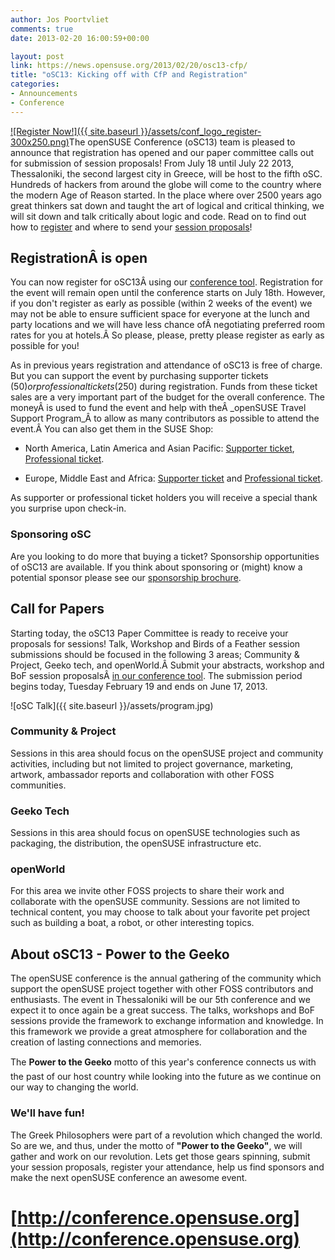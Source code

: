 ```yaml
---
author: Jos Poortvliet
comments: true
date: 2013-02-20 16:00:59+00:00

layout: post
link: https://news.opensuse.org/2013/02/20/osc13-cfp/
title: "oSC13: Kicking off with CfP and Registration"
categories:
- Announcements
- Conference
---
```

[![Register Now!]({{ site.baseurl }}/assets/conf_logo_register-300x250.png)](https://conference.opensuse.org/osem/conference/osc2013/register)The openSUSE Conference (oSC13) team is pleased to announce that registration has opened and our paper committee calls out for submission of session proposals! From July 18 until July 22 2013, Thessaloniki, the second largest city in Greece, will be host to the fifth oSC. Hundreds of hackers from around the globe will come to the country where the modern Age of Reason started. In the place where over 2500 years ago great thinkers sat down and taught the art of logical and critical thinking, we will sit down and talk critically about logic and code. Read on to find out how to [register](https://conference.opensuse.org/osem/conference/osc2013/register) and where to send your [session proposals](https://conference.opensuse.org/osem/conference/osc2013/proposal/new)!

<!-- more -->


## RegistrationÂ is open


You can now register for oSC13Â using our [conference tool](https://conference.opensuse.org/osem). Registration for the event will remain open until the conference starts on July 18th. However, if you don't register as early as possible (within 2 weeks of the event) we may not be able to ensure sufficient space for everyone at the lunch and party locations and we will have less chance ofÂ negotiating preferred room rates for you at hotels.Â So please, please, pretty please register as early as possible for you!

As in previous years registration and attendance of oSC13 is free of charge. But you can support the event by purchasing supporter tickets ($50) or professional tickets ($250) during registration. Funds from these ticket sales are a very important part of the budget for the overall conference. The moneyÂ is used to fund the event and help with theÂ _openSUSE Travel Support Program_Â to allow as many contributors as possible to attend the event.Â You can also get them in the SUSE Shop:



	
  * North America, Latin America and Asian Pacific: [Supporter ticket](https://buy.suse.com/store/suse/en_US/buy/productID.264835100), [Professional ticket](https://buy.suse.com/store/suse/en_US/buy/productID.264935300).

	
  * Europe, Middle East and Africa: [Supporter ticket](http://shop.novell.com/DRHM/store?Action=AddItemToRequisition&siteId=novelleu&Env=BASE&productId=265352500) and [Professional ticket](http://shop.novell.com/DRHM/store?Action=AddItemToRequisition&siteId=novelleu&Env=BASE&productId=265352400).


As supporter or professional ticket holders you will receive a special thank you surprise upon check-in.


### Sponsoring oSC


Are you looking to do more that buying a ticket? Sponsorship opportunities of oSC13 are available. If you think about sponsoring or (might) know a potential sponsor please see our [sponsorship brochure](http://conference.opensuse.org/files/oSC13_Sponsorship_Brochure.pdf).


## Call for Papers


Starting today, the oSC13 Paper Committee is ready to receive your proposals for sessions! Talk, Workshop and Birds of a Feather session submissions should be focused in the following 3 areas; Community & Project, Geeko tech, and openWorld.Â Submit your abstracts, workshop and BoF session proposalsÂ [in our conference tool](https://conference.opensuse.org/osem/conference/osc2013/proposal/new). The submission period begins today, Tuesday February 19 and ends on June 17, 2013.

![oSC Talk]({{ site.baseurl }}/assets/program.jpg)


### Community & Project


Sessions in this area should focus on the openSUSE project and community activities, including but not limited to project governance, marketing, artwork, ambassador reports and collaboration with other FOSS communities.


### Geeko Tech


Sessions in this area should focus on openSUSE technologies such as packaging, the distribution, the openSUSE infrastructure etc.


### openWorld


For this area we invite other FOSS projects to share their work and collaborate with the openSUSE community. Sessions are not limited to technical content, you may choose to talk about your favorite pet project such as building a boat, a robot, or other interesting topics.


## About oSC13 - Power to the Geeko


The openSUSE conference is the annual gathering of the community which support the openSUSE project together with other FOSS contributors and enthusiasts. The event in Thessaloniki will be our 5th conference and we expect it to once again be a great success. The talks, workshops and BoF sessions provide the framework to exchange information and knowledge. In this framework we provide a great atmosphere for collaboration and the creation of lasting connections and memories.

The **Power to the Geeko** motto of this year's conference connects us with the past of our host country while looking into the future as we continue on our way to changing the world.


### We'll have fun!


The Greek Philosophers were part of a revolution which changed the world. So are we, and thus, under the motto of **"Power to the Geeko"**, we will gather and work on our revolution. Lets get those gears spinning, submit your session proposals, register your attendance, help us find sponsors and make the next openSUSE conference an awesome event.


# [http://conference.opensuse.org](http://conference.opensuse.org)

		
